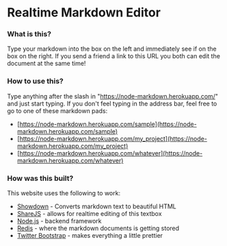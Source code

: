 # Realtime Markdown Editor

### What is this?

Type your markdown into the box on the left and immediately see if on the box on the right. If you send a friend a link to this URL you both can edit the document at the same time!

### How to use this?

Type anything after the slash in "https://node-markdown.herokuapp.com/" and just start typing. If you don't feel typing in the address bar, feel free to go to one of these markdown pads:

- [https://node-markdown.herokuapp.com/sample](https://node-markdown.herokuapp.com/sample)
- [https://node-markdown.herokuapp.com/my_project](https://node-markdown.herokuapp.com/my_project)
- [https://node-markdown.herokuapp.com/whatever](https://node-markdown.herokuapp.com/whatever)

### How was this built?

This website uses the following to work:

 - [Showdown](https://github.com/showdownjs/showdown) - Converts markdown text to beautiful HTML
 - [ShareJS](http://sharejs.org/) - allows for realtime editing of this textbox
 - [Node.js](https://nodejs.org/) - backend framework 
 - [Redis](http://redis.io/) - where the markdown documents is getting stored
 - [Twitter Bootstrap](http://getbootstrap.com/) - makes everything a little prettier
